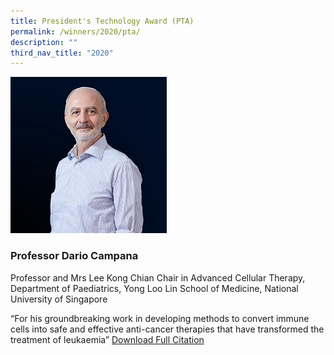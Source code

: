 ```yaml
---
title: President's Technology Award (PTA)
permalink: /winners/2020/pta/
description: ""
third_nav_title: "2020"
---
```


![Professor Dario Campana](/images/Winners/2020/PTA-Prof%20Dario%20Campana.jpg)
### **Professor Dario Campana**
Professor and Mrs Lee Kong Chian Chair in Advanced Cellular Therapy,  
Department of Paediatrics, Yong Loo Lin School of Medicine, National University of Singapore

“For his groundbreaking work in developing methods to convert immune cells into safe and effective anti-cancer therapies that have transformed the treatment of leukaemia” 
[Download Full Citation](/files/Winners/2020/2_PTA%20Prof%20Dario%20Campana.pdf)